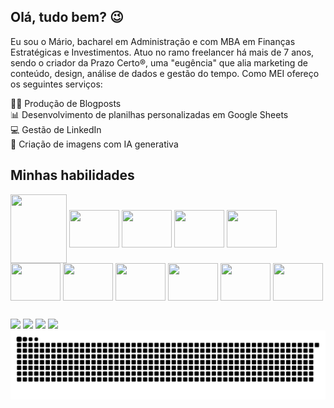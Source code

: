 ## Olá, tudo bem? 😉

Eu sou o Mário, bacharel em Administração e com MBA em Finanças Estratégicas e Investimentos.
Atuo no ramo freelancer há mais de 7 anos, sendo o criador da Prazo Certo®, uma "eugência" que alia marketing de conteúdo, design, análise de dados e gestão do tempo. Como MEI ofereço os seguintes serviços: 

✍🏽 Produção de Blogposts\
📊 Desenvolvimento de planilhas personalizadas em Google Sheets\
💻 Gestão de LinkedIn\
🤖 Criação de imagens com IA generativa

## Minhas habilidades

<div>
    <img align="center" height="110" width="90" src="https://cdn.mrkhub.com/instapage-landings-frontend/104/images/_pages/integration/intro/google-sheets-logo.svg" />
    <img align="center" height="60" width="80" src="https://cdn.jsdelivr.net/gh/devicons/devicon@latest/icons/python/python-original-wordmark.svg" />
    <img align="center" height="60" width="80" src="https://cdn.jsdelivr.net/gh/devicons/devicon@latest/icons/javascript/javascript-original.svg" />    
    <img align="center" height="60" width="80" src="https://cdn.jsdelivr.net/gh/devicons/devicon@latest/icons/html5/html5-original-wordmark.svg" />
    <img align="center" height="60" width="80" src="https://cdn.jsdelivr.net/gh/devicons/devicon@latest/icons/css3/css3-original-wordmark.svg" />
    <img align="center" height="60" width="80" src="https://cdn.jsdelivr.net/gh/devicons/devicon@latest/icons/figma/figma-original.svg" />      
    <img align="center" height="60" width="80" src="https://cdn.jsdelivr.net/gh/devicons/devicon@latest/icons/jupyter/jupyter-original-wordmark.svg" />
    <img align="center" height="60" width="80" src="https://cdn.jsdelivr.net/gh/devicons/devicon@latest/icons/linkedin/linkedin-original.svg" />
    <img align="center" height="60" width="80" src="https://cdn.jsdelivr.net/gh/devicons/devicon@latest/icons/markdown/markdown-original.svg" />
    <img align="center" height="60" width="80" src="https://cdn.jsdelivr.net/gh/devicons/devicon@latest/icons/vscode/vscode-original.svg" />
    <img align="center" height="60" width="80" src="https://cdn.jsdelivr.net/gh/devicons/devicon@latest/icons/wordpress/wordpress-original.svg" /> 

    
    
      
</div>

            
          
          

##
 
<div>  	
  <a href="https://www.linkedin.com/in/marioluciofjr" target="_blank"><img src="https://img.shields.io/badge/-LinkedIn-%230077B5?style=for-the-badge&logo=linkedin&logoColor=white"></a> 
  <a href = "mailto:marioluciofjr@gmail.com" target="_blank"><img src="https://img.shields.io/badge/-Gmail-%23333?style=for-the-badge&logo=gmail&logoColor=white"></a>
  <a href = "https://support.google.com/profile/119801043?sjid=9010980831254432834-SA" target="_blank"><img src="https://img.shields.io/badge/Google%20Experts-34A853?style=for-the-badge&logo=google&logoColor=white"></a>
  <a href="https://prazocerto.me/contato" target="_blank"><img src="https://img.shields.io/badge/prazocerto.me/contato-230023?style=for-the-badge&logo=wordpress&logoColor=white"></a>
  
</div>

<picture>
  <source media="(prefers-color-scheme: dark)" srcset="https://raw.githubusercontent.com/marioluciofjr/marioluciofjr/output/github-contribution-grid-snake-dark.svg">
  <source media="(prefers-color-scheme: light)" srcset="https://raw.githubusercontent.com/marioluciofjr/marioluciofjr/output/github-contribution-grid-snake.svg">
  <img alt="github contribution grid snake animation" src="https://raw.githubusercontent.com/marioluciofjr/marioluciofjr/output/github-contribution-grid-snake.svg">
</picture>






